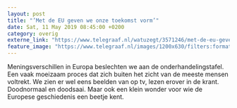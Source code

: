 ```yaml
---
layout: post
title: "’Met de EU geven we onze toekomst vorm’"
date: Sat, 11 May 2019 08:45:00 +0200
category: overig
externe_link: "https://www.telegraaf.nl/watuzegt/3571246/met-de-eu-geven-we-onze-toekomst-vorm"
feature_image: "https://www.telegraaf.nl/images/1200x630/filters:format(jpeg):quality(80)/cdn-kiosk-api.telegraaf.nl/fa31c756-73c0-11e9-85a2-02c309bc01c1.jpg"
---
```


<p class="intro">Meningsverschillen in Europa beslechten we aan de onderhandelingstafel. Een vaak moeizaam proces dat zich buiten het zicht van de meeste mensen voltrekt. We zien er wel eens beelden van op tv, lezen erover in de krant. Doodnormaal en doodsaai. Maar ook een klein wonder voor wie de Europese geschiedenis een beetje kent.</p>
